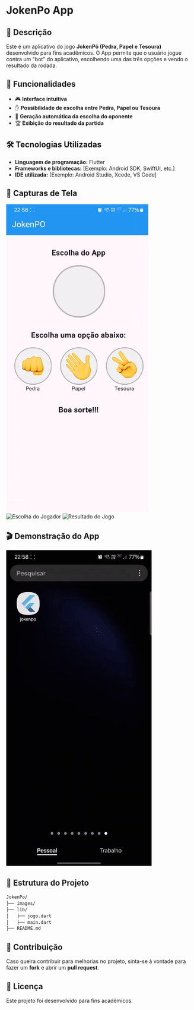 # JokenPo App

## 📌 Descrição

Este é um aplicativo do jogo **JokenPô (Pedra, Papel e Tesoura)** desenvolvido para fins acadêmicos. O App permite que o usuário jogue contra um "bot" do aplicativo, escolhendo uma das três opções e vendo o resultado da rodada.

## 🎯 Funcionalidades

- 🎮 **Interface intuitiva**
- ✋ **Possibilidade de escolha entre Pedra, Papel ou Tesoura**
- 🤖 **Geração automática da escolha do oponente**
- 🏆 **Exibição do resultado da partida**

## 🛠️ Tecnologias Utilizadas

- **Linguagem de programação:** Flutter
- **Frameworks e bibliotecas:** [Exemplo: Android SDK, SwiftUI, etc.]
- **IDE utilizada:** [Exemplo: Android Studio, Xcode, VS Code]

## 📸 Capturas de Tela

![Tela Inicial](./assets/tela_inicial.png)
![Escolha do Jogador](./assets/escolha_jogador.png)
![Resultado do Jogo](./assets/resultado.png)

## 🎬 Demonstração do App

![Gif de Demonstração](./assets/demo.gif)

## 📂 Estrutura do Projeto

```bash
JokenPo/
├── images/
├── lib/
│   ├── jogo.dart
│   ├── main.dart
├── README.md
```

## 📌 Contribuição

Caso queira contribuir para melhorias no projeto, sinta-se à vontade para fazer um **fork** e abrir um **pull request**.

## 📄 Licença

Este projeto foi desenvolvido para fins acadêmicos.
